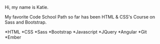 Hi, my name is Katie.

My favorite Code School Path so far has been HTML & CSS's Course on Sass and Bootstrap.

*HTML
*CSS
*Sass
*Bootstrap
*Javascript
*JQuery
*Angular
*Git
*Ember
